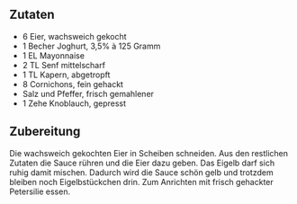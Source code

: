 ## Zutaten

* 6 Eier, wachsweich gekocht
* 1 Becher Joghurt, 3,5% à 125 Gramm
* 1 EL Mayonnaise
* 2 TL Senf mittelscharf
* 1 TL Kapern, abgetropft
* 8 Cornichons, fein gehackt
* Salz und Pfeffer, frisch gemahlener
* 1 Zehe Knoblauch, gepresst

## Zubereitung

Die wachsweich gekochten Eier in Scheiben schneiden. Aus den restlichen Zutaten die Sauce rühren und die Eier dazu geben. Das Eigelb darf sich ruhig damit mischen. Dadurch wird die Sauce schön gelb und trotzdem bleiben noch Eigelbstückchen drin.
Zum Anrichten mit frisch gehackter Petersilie essen.
